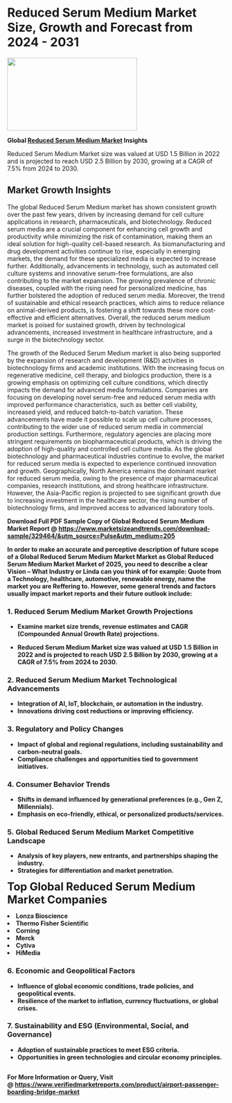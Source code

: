 <H1>Reduced Serum Medium Market Size, Growth and Forecast from 2024 - 2031</H1><img class="aligncenter size-medium wp-image-584254" src="https://thirdeyenews.in/wp-content/uploads/2024/09/Global-Market-Research-300x168.jpeg" alt="" width="300" height="168" /><p><strong>Global&nbsp;<a href="https://www.marketsizeandtrends.com/download-sample/329464/&amp;utm_source=Pulse&amp;utm_medium=205">Reduced Serum Medium Market</a> Insights</strong></p><p>Reduced Serum Medium Market size was valued at USD 1.5 Billion in 2022 and is projected to reach USD 2.5 Billion by 2030, growing at a CAGR of 7.5% from 2024 to 2030.</p><p><h2>Market Growth Insights</h2> <p>The global Reduced Serum Medium market has shown consistent growth over the past few years, driven by increasing demand for cell culture applications in research, pharmaceuticals, and biotechnology. Reduced serum media are a crucial component for enhancing cell growth and productivity while minimizing the risk of contamination, making them an ideal solution for high-quality cell-based research. As biomanufacturing and drug development activities continue to rise, especially in emerging markets, the demand for these specialized media is expected to increase further. Additionally, advancements in technology, such as automated cell culture systems and innovative serum-free formulations, are also contributing to the market expansion. The growing prevalence of chronic diseases, coupled with the rising need for personalized medicine, has further bolstered the adoption of reduced serum media. Moreover, the trend of sustainable and ethical research practices, which aims to reduce reliance on animal-derived products, is fostering a shift towards these more cost-effective and efficient alternatives. Overall, the reduced serum medium market is poised for sustained growth, driven by technological advancements, increased investment in healthcare infrastructure, and a surge in the biotechnology sector.</p> <p><strong></strong></p> <p>The growth of the Reduced Serum Medium market is also being supported by the expansion of research and development (R&D) activities in biotechnology firms and academic institutions. With the increasing focus on regenerative medicine, cell therapy, and biologics production, there is a growing emphasis on optimizing cell culture conditions, which directly impacts the demand for advanced media formulations. Companies are focusing on developing novel serum-free and reduced serum media with improved performance characteristics, such as better cell viability, increased yield, and reduced batch-to-batch variation. These advancements have made it possible to scale up cell culture processes, contributing to the wider use of reduced serum media in commercial production settings. Furthermore, regulatory agencies are placing more stringent requirements on biopharmaceutical products, which is driving the adoption of high-quality and controlled cell culture media. As the global biotechnology and pharmaceutical industries continue to evolve, the market for reduced serum media is expected to experience continued innovation and growth. Geographically, North America remains the dominant market for reduced serum media, owing to the presence of major pharmaceutical companies, research institutions, and strong healthcare infrastructure. However, the Asia-Pacific region is projected to see significant growth due to increasing investment in the healthcare sector, the rising number of biotechnology firms, and improved access to advanced laboratory tools. <p><strong></p><p><span class=""><strong>Download Full PDF Sample Copy of Global Reduced Serum Medium Market Report</strong> @ <a href="https://www.marketsizeandtrends.com/download-sample/329464/&amp;utm_source=Pulse&amp;utm_medium=205" target="_blank">https://www.marketsizeandtrends.com/download-sample/329464/&amp;utm_source=Pulse&amp;utm_medium=205</a></span></p><p>In order to make an accurate and perceptive description of future scope of a Global&nbsp;Reduced Serum Medium Market Market as Global&nbsp;Reduced Serum Medium Market Market of 2025, you need to describe a clear Vision &ndash; What Industry or Linda can you think of for example: Quote from a Technology, healthcare, automotive, renewable energy, name the market you are Reffering to. However, some general trends and factors usually impact market reports and their future outlook include:</p><h3>1.&nbsp;<strong>Reduced Serum Medium Market Growth Projections</strong></h3><ul><li>Examine market size trends, revenue estimates and CAGR (Compounded Annual Growth Rate) projections.</li><li><p>Reduced Serum Medium Market size was valued at USD 1.5 Billion in 2022 and is projected to reach USD 2.5 Billion by 2030, growing at a CAGR of 7.5% from 2024 to 2030.</p></li></ul><h3>2.&nbsp;<strong>Reduced Serum Medium Market Technological Advancements</strong></h3><ul><li>Integration of AI, IoT, blockchain, or automation in the industry.</li><li>Innovations driving cost reductions or improving efficiency.</li></ul><h3>3.&nbsp;<strong>Regulatory and Policy Changes</strong></h3><ul><li>Impact of global and regional regulations, including sustainability and carbon-neutral goals.</li><li>Compliance challenges and opportunities tied to government initiatives.</li></ul><h3>4.&nbsp;<strong>Consumer Behavior Trends</strong></h3><ul><li>Shifts in demand influenced by generational preferences (e.g., Gen Z, Millennials).</li><li>Emphasis on eco-friendly, ethical, or personalized products/services.</li></ul><h3>5.&nbsp;<strong>Global Reduced Serum Medium Market Competitive Landscape</strong></h3><ul><li>Analysis of key players, new entrants, and partnerships shaping the industry.</li><li>Strategies for differentiation and market penetration.</li></ul><p data-pm-slice="1 1 []"><span style="color: inherit; font-family: inherit; font-size: 25px;">Top Global Reduced Serum Medium Market Companies</span></p><div class="" data-test-id=""><p><li>Lonza Bioscience</li><li> Thermo Fisher Scientific</li><li> Corning</li><li> Merck</li><li> Cytiva</li><li> HiMedia</li></p></div><h3>6.&nbsp;<strong>Economic and Geopolitical Factors</strong></h3><ul><li>Influence of global economic conditions, trade policies, and geopolitical events.</li><li>Resilience of the market to inflation, currency fluctuations, or global crises.</li></ul><h3>7.&nbsp;<strong>Sustainability and ESG (Environmental, Social, and Governance)</strong></h3><ul><li>Adoption of sustainable practices to meet ESG criteria.</li><li>Opportunities in green technologies and circular economy principles.</li></ul><h2><strong style="font-size: 14px;">For More Information or Query, Visit @&nbsp;</strong><a style="background-color: #ffffff; font-size: 14px;" href="https://www.marketsizeandtrends.com/report/reduced-serum-medium-market/" target="_blank">https://www.verifiedmarketreports.com/product/airport-passenger-boarding-bridge-market</a></h2>
